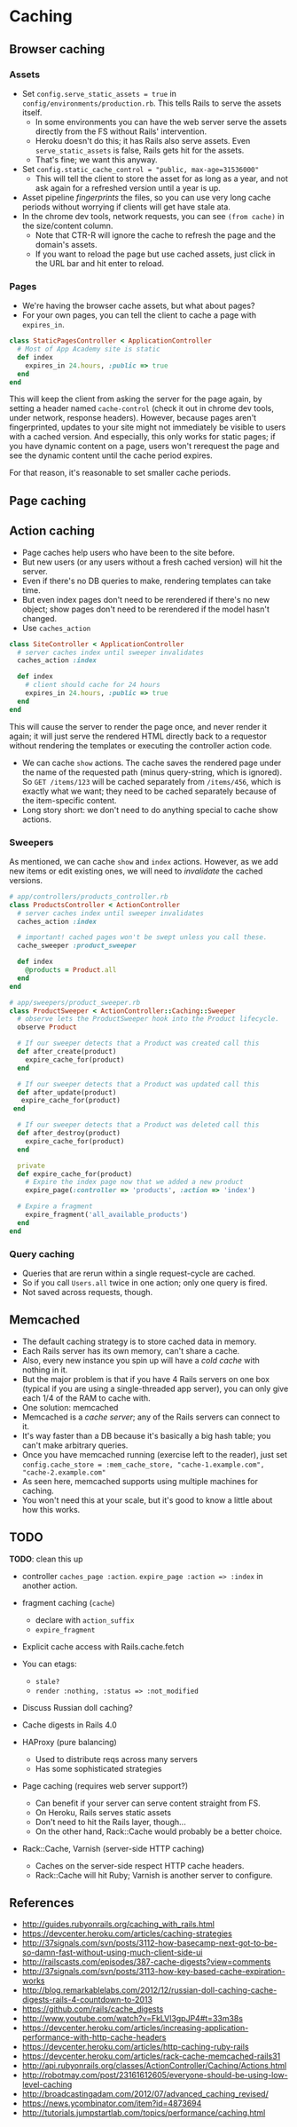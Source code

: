 # Caching

## Browser caching

### Assets

* Set `config.serve_static_assets = true` in
  `config/environments/production.rb`. This tells Rails to serve the
  assets itself.
    * In some environments you can have the web server serve the
      assets directly from the FS without Rails' intervention.
    * Heroku doesn't do this; it has Rails also serve assets. Even
      `serve_static_assets` is false, Rails gets hit for the assets.
    * That's fine; we want this anyway.
* Set `config.static_cache_control = "public, max-age=31536000"`
    * This will tell the client to store the asset for as long as a
      year, and not ask again for a refreshed version until a year is
      up.
* Asset pipeline *fingerprints* the files, so you can use very long
  cache periods without worrying if clients will get have stale ata.
* In the chrome dev tools, network requests, you can see `(from
  cache)` in the size/content column.
    * Note that CTR-R will ignore the cache to refresh the page and
      the domain's assets.
    * If you want to reload the page but use cached assets, just click
      in the URL bar and hit enter to reload.

### Pages

* We're having the browser cache assets, but what about pages?
* For your own pages, you can tell the client to cache a page with
  `expires_in`.

```ruby
class StaticPagesController < ApplicationController
  # Most of App Academy site is static
  def index
    expires_in 24.hours, :public => true
  end
end
```

This will keep the client from asking the server for the page again,
by setting a header named `cache-control` (check it out in chrome dev
tools, under network, response headers). However, because pages aren't
fingerprinted, updates to your site might not immediately be visible
to users with a cached version. And especially, this only works for
static pages; if you have dynamic content on a page, users won't
rerequest the page and see the dynamic content until the cache period
expires.

For that reason, it's reasonable to set smaller cache periods.

## Page caching

## Action caching

* Page caches help users who have been to the site before.
* But new users (or any users without a fresh cached version) will hit
  the server.
* Even if there's no DB queries to make, rendering templates can take
  time.
* But even index pages don't need to be rerendered if there's no new
  object; show pages don't need to be rerendered if the model hasn't
  changed.
* Use `caches_action`

```ruby
class SiteController < ApplicationController
  # server caches index until sweeper invalidates
  caches_action :index

  def index
    # client should cache for 24 hours
    expires_in 24.hours, :public => true
  end
end
```

This will cause the server to render the page once, and never render
it again; it will just serve the rendered HTML directly back to a
requestor without rendering the templates or executing the controller
action code.

* We can cache `show` actions. The cache saves the rendered page under
  the name of the requested path (minus query-string, which is
  ignored). So `GET /items/123` will be cached separately from
  `/items/456`, which is exactly what we want; they need to be cached
  separately because of the item-specific content.
* Long story short: we don't need to do anything special to cache show
  actions.

### Sweepers

As mentioned, we can cache `show` and `index` actions. However, as we
add new items or edit existing ones, we will need to *invalidate* the
cached versions.

```ruby
# app/controllers/products_controller.rb
class ProductsController < ActionController
  # server caches index until sweeper invalidates
  caches_action :index

  # important! cached pages won't be swept unless you call these.
  cache_sweeper :product_sweeper

  def index
    @products = Product.all
  end
end

# app/sweepers/product_sweeper.rb
class ProductSweeper < ActionController::Caching::Sweeper
  # observe lets the ProductSweeper hook into the Product lifecycle.
  observe Product

  # If our sweeper detects that a Product was created call this
  def after_create(product)
    expire_cache_for(product)
  end

  # If our sweeper detects that a Product was updated call this
  def after_update(product)
   expire_cache_for(product)
 end

  # If our sweeper detects that a Product was deleted call this
  def after_destroy(product)
    expire_cache_for(product)
  end

  private
  def expire_cache_for(product)
    # Expire the index page now that we added a new product
    expire_page(:controller => 'products', :action => 'index')

  # Expire a fragment
    expire_fragment('all_available_products')
  end
end
```

### Query caching

* Queries that are rerun within a single request-cycle are cached.
* So if you call `Users.all` twice in one action; only one query is
  fired.
* Not saved across requests, though.

## Memcached

* The default caching strategy is to store cached data in memory.
* Each Rails server has its own memory, can't share a cache.
* Also, every new instance you spin up will have a *cold cache* with
  nothing in it.
* But the major problem is that if you have 4 Rails servers on one box
  (typical if you are using a single-threaded app server), you can
  only give each 1/4 of the RAM to cache with.
* One solution: memcached
* Memcached is a *cache server*; any of the Rails servers can connect
  to it.
* It's way faster than a DB because it's basically a big hash table;
  you can't make arbitrary queries.
* Once you have memcached running (exercise left to the reader), just
  set `config.cache_store = :mem_cache_store, "cache-1.example.com",
  "cache-2.example.com"`
* As seen here, memcached supports using multiple machines for
  caching.
* You won't need this at your scale, but it's good to know a little
  about how this works.

## TODO

**TODO**: clean this up

* controller `caches_page :action`. `expire_page :action => :index` in
  another action.
* fragment caching (`cache`)
    * declare with `action_suffix`
    * `expire_fragment`
* Explicit cache access with Rails.cache.fetch
* You can etags:
    * `stale?`
    * `render :nothing, :status => :not_modified`
* Discuss Russian doll caching?
* Cache digests in Rails 4.0

* HAProxy (pure balancing)
    * Used to distribute reqs across many servers
    * Has some sophisticated strategies
* Page caching (requires web server support?)
    * Can benefit if your server can serve content straight from FS.
    * On Heroku, Rails serves static assets
    * Don't need to hit the Rails layer, though...
    * On the other hand, Rack::Cache would probably be a better
      choice.
* Rack::Cache, Varnish (server-side HTTP caching)
    * Caches on the server-side respect HTTP cache headers.
    * Rack::Cache will hit Ruby; Varnish is another server to
      configure.

## References

* http://guides.rubyonrails.org/caching_with_rails.html
* https://devcenter.heroku.com/articles/caching-strategies
* http://37signals.com/svn/posts/3112-how-basecamp-next-got-to-be-so-damn-fast-without-using-much-client-side-ui
* http://railscasts.com/episodes/387-cache-digests?view=comments
* http://37signals.com/svn/posts/3113-how-key-based-cache-expiration-works
* http://blog.remarkablelabs.com/2012/12/russian-doll-caching-cache-digests-rails-4-countdown-to-2013
* https://github.com/rails/cache_digests
* http://www.youtube.com/watch?v=FkLVl3gpJP4#t=33m38s
* https://devcenter.heroku.com/articles/increasing-application-performance-with-http-cache-headers
* https://devcenter.heroku.com/articles/http-caching-ruby-rails
* https://devcenter.heroku.com/articles/rack-cache-memcached-rails31
* http://api.rubyonrails.org/classes/ActionController/Caching/Actions.html
* http://robotmay.com/post/23161612605/everyone-should-be-using-low-level-caching
* http://broadcastingadam.com/2012/07/advanced_caching_revised/
* https://news.ycombinator.com/item?id=4873694
* http://tutorials.jumpstartlab.com/topics/performance/caching.html
